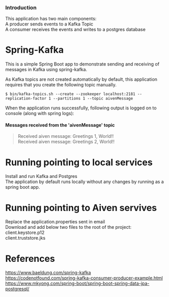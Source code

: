 ### Introduction

This application has two main components:  
A producer sends events to a Kafka Topic  
A consumer receives the events and writes to a postgres database  


# Spring-Kafka

This is a simple Spring Boot app to demonstrate sending and receiving of messages in Kafka using spring-kafka.

As Kafka topics are not created automatically by default, this application requires that you create the following topic manually.

`$ bin/kafka-topics.sh --create --zookeeper localhost:2181 --replication-factor 1 --partitions 1 --topic aivenMessage`<br>

When the application runs successfully, following output is logged on to console (along with spring logs):

#### Messages received from the 'aivenMessage' topic
>Received aiven message: Greetings 1, World!!  
>Received aiven message: Greetings 2, World!!

# Running pointing to local services
Install and run Kafka and Postgres   
The application by default runs locally without any changes by running as a spring boot app.

# Running pointing to Aiven servives
Replace the application.properties sent in email  
Download and add below two files to the root of the project:  
client.keystore.p12  
client.truststore.jks

# References
https://www.baeldung.com/spring-kafka  
https://codenotfound.com/spring-kafka-consumer-producer-example.html  
https://www.mkyong.com/spring-boot/spring-boot-spring-data-jpa-postgresql/
